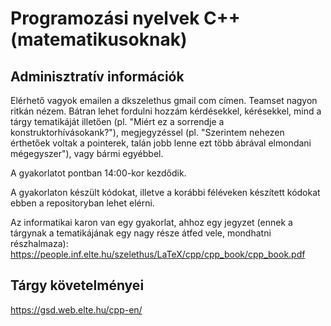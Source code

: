 # Programozási nyelvek C++ (matematikusoknak)

## Adminisztratív információk

Elérhető vagyok emailen a dkszelethus <kukac> gmail <pont> com címen. Teamset nagyon ritkán nézem. Bátran lehet fordulni hozzám kérdésekkel, kérésekkel, mind a tárgy tematikáját illetően (pl. "Miért ez a sorrendje a konstruktorhívásokank?"), megjegyzéssel (pl. "Szerintem nehezen érthetőek voltak a pointerek, talán jobb lenne ezt több ábrával elmondani mégegyszer"), vagy bármi egyébbel.

A gyakorlatot pontban 14:00-kor kezdődik.

A gyakorlaton készült kódokat, illetve a korábbi féléveken készített kódokat ebben a repositoryban lehet elérni.

Az informatikai karon van egy gyakorlat, ahhoz egy jegyzet (ennek a tárgynak a tematikájának egy nagy része átfed vele, mondhatni részhalmaza):
https://people.inf.elte.hu/szelethus/LaTeX/cpp/cpp_book/cpp_book.pdf

## Tárgy követelményei

https://gsd.web.elte.hu/cpp-en/
